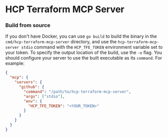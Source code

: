 # HCP Terraform MCP Server

### Build from source

If you don't have Docker, you can use `go build` to build the binary in the
`cmd/hcp-terraform-mcp-server` directory, and use the `hcp-terraform-mcp-server stdio` command with the `HCP_TFE_TOKEN` environment variable set to your token. To specify the output location of the build, use the `-o` flag. You should configure your server to use the built executable as its `command`. For example:

```JSON
{
  "mcp": {
    "servers": {
      "github": {
        "command": "/path/to/hcp-terraform-mcp-server",
        "args": ["stdio"],
        "env": {
          "HCP_TFE_TOKEN": "<YOUR_TOKEN>"
        }
      }
    }
  }
}
```
